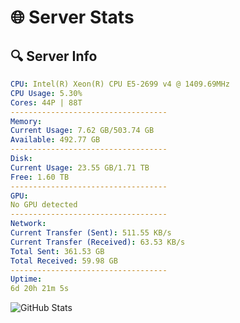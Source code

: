 # 🌐 Server Stats
## 🔍 Server Info
```yaml
CPU: Intel(R) Xeon(R) CPU E5-2699 v4 @ 1409.69MHz
CPU Usage: 5.30%
Cores: 44P | 88T
-----------------------------------
Memory:
Current Usage: 7.62 GB/503.74 GB
Available: 492.77 GB
-----------------------------------
Disk:
Current Usage: 23.55 GB/1.71 TB
Free: 1.60 TB
-----------------------------------
GPU:
No GPU detected
-----------------------------------
Network:
Current Transfer (Sent): 511.55 KB/s
Current Transfer (Received): 63.53 KB/s
Total Sent: 361.53 GB
Total Received: 59.98 GB
-----------------------------------
Uptime:
6d 20h 21m 5s
```
![GitHub Stats](https://img.shields.io/badge/Updated-2025-04-26_13:29:53-blue)